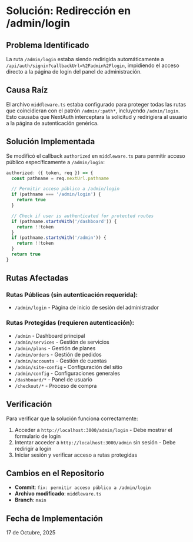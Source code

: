 # Solución: Redirección en /admin/login

## Problema Identificado

La ruta `/admin/login` estaba siendo redirigida automáticamente a `/api/auth/signin?callbackUrl=%2Fadmin%2Flogin`, impidiendo el acceso directo a la página de login del panel de administración.

## Causa Raíz

El archivo `middleware.ts` estaba configurado para proteger todas las rutas que coincidieran con el patrón `/admin/:path*`, incluyendo `/admin/login`. Esto causaba que NextAuth interceptara la solicitud y redirigiera al usuario a la página de autenticación genérica.

## Solución Implementada

Se modificó el callback `authorized` en `middleware.ts` para permitir acceso público específicamente a `/admin/login`:

```typescript
authorized: ({ token, req }) => {
  const pathname = req.nextUrl.pathname

  // Permitir acceso público a /admin/login
  if (pathname === '/admin/login') {
    return true
  }

  // Check if user is authenticated for protected routes
  if (pathname.startsWith('/dashboard')) {
    return !!token
  }
  if (pathname.startsWith('/admin')) {
    return !!token
  }
  return true
}
```

## Rutas Afectadas

### Rutas Públicas (sin autenticación requerida):
- `/admin/login` - Página de inicio de sesión del administrador

### Rutas Protegidas (requieren autenticación):
- `/admin` - Dashboard principal
- `/admin/services` - Gestión de servicios
- `/admin/plans` - Gestión de planes
- `/admin/orders` - Gestión de pedidos
- `/admin/accounts` - Gestión de cuentas
- `/admin/site-config` - Configuración del sitio
- `/admin/config` - Configuraciones generales
- `/dashboard/*` - Panel de usuario
- `/checkout/*` - Proceso de compra

## Verificación

Para verificar que la solución funciona correctamente:

1. Acceder a `http://localhost:3000/admin/login` - Debe mostrar el formulario de login
2. Intentar acceder a `http://localhost:3000/admin` sin sesión - Debe redirigir a login
3. Iniciar sesión y verificar acceso a rutas protegidas

## Cambios en el Repositorio

- **Commit**: `fix: permitir acceso público a /admin/login`
- **Archivo modificado**: `middleware.ts`
- **Branch**: `main`

## Fecha de Implementación

17 de Octubre, 2025
